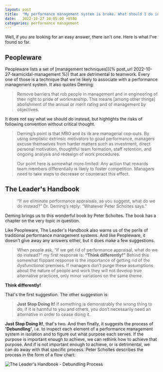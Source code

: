 ```yaml
---
layout: post
title:  "My performance management system is broke. What should I do instead?"
date:   2022-10-27 10:05:00 +0500
categories: performance management
---
```


Well, if you are looking for an easy answer, there isn't one. Here is what I've found so far.

## Peopleware

Peopleware lists a set of [management techniques]({% post_url 2022-10-27-teamicidal-management %}) that are detrimental to teamwork. Every one of those is a technique that we're likely to associate with a performance management system. It also quotes Deming:

> Remove barriers that rob people in management and in engineering of their right to pride of workmanship. This means \[among other things\] abolishment of the annual or merit rating and of management by objectives.

It does not say what we should do instead, but highlights the risks of following convention without critical thought.

> Deming’s point is that MBO and its ilk are managerial cop-outs. By using simplistic extrinsic motivators to goad performance, managers excuse themselves from harder matters such as investment, direct personal motivation, thoughtful team formation, staff retention, and ongoing analysis and redesign of work procedures.
> 
> Our point here is somewhat more limited: Any action that rewards team members differentially is likely to foster competition. Managers need to take steps to decrease or counteract this effect.

## The Leader's Handbook

> “If we eliminate performance appraisals, as you suggest, what do we do instead?” Dr. Deming’s reply: “Whatever Peter Scholtes says."

Deming brings us to this wonderful book by Peter Scholtes. The book has a chapter on the very topic in question.

Like Peopleware, The Leader's Handbook also warns us of the perils of traditional performance management systems. And like Peopleware, it doesn't give away any answers either, but it does make a few suggestions.

> When people ask, “If we get rid of performance appraisal, what do we do instead?” my first response is: **“Think differently!”** Behind this somewhat flippant response is the importance of getting rid of the dysfunctional premises. If managers don’t purge these assumptions about the nature of people and work they will not develop true alternative practices, only minor variations on the same theme.

**Think differently!**

That's the first suggestion. The other suggestion is:

> **Just Stop Doing It!** If something is demonstrably the wrong thing to do, if it is harmful to you and others, you don’t necessarily need an alternative in order to cease doing it.

**Just Stop Doing It!**, that's two. And then finally, it suggests the process of **'Debundling'**, i.e. to inspect each element of a performance management system in isolation and to figure out what purpose each serves. If the purpose is important enough to achieve, we can rethink how to achieve that purpose. And if is not important enough to achieve, or is detrimental, we can do away with that specific process. Peter Scholtes describes the process in the form of a flow chart:

![The Leader's Handbook - Debundling Process](/assets/images/the-leaders-handbook-debundling.png "Debundling Process")